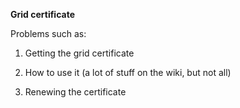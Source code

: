 **Grid certificate**

Problems such as:

1. Getting the grid certificate

2. How to use it (a lot of stuff on the wiki, but not all)

3. Renewing the certificate
